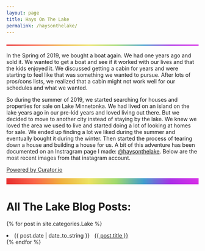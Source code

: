 ```yaml
---
layout: page
title: Hays On The Lake
permalink: /haysonthelake/
---
```

![rainbow](/images/BrightSkinnyRainbow.png)

In the Spring of 2019, we bought a boat again. We had one years ago and sold it. We wanted to get a boat and see if it worked with our lives and that the kids enjoyed it. We discussed getting a cabin for years and were starting to feel like that was something we wanted to pursue. After lots of pros/cons lists, we realized that a cabin might not work well for our schedules and what we wanted.

So during the summer of 2019, we started searching for houses and properties for sale on Lake Minnetonka. We had lived on an island on the lake years ago in our pre-kid years and loved living out there. But we decided to move to another city instead of staying by the lake. We knew we loved the area we used to live and started doing a lot of looking at homes for sale. We ended up finding a lot we liked during the summer and eventually bought it during the winter. Then started the process of tearing down a house and building a house for us. A bit of this adventure has been documented on an Instragram page I made: [@haysonthelake](http://instagram.com/haysonthelake). Below are the most recent images from that instagram account.

<div id="curator-feed-default-feed-layout"><a href="https://curator.io" target="_blank" class="crt-logo crt-tag">Powered by Curator.io</a></div>
<!-- The Javascript can be moved to the end of the html page before the </body> tag -->
<script type="text/javascript">
/* curator-feed-default-feed-layout */
(function(){
var i, e, d = document, s = "script";i = d.createElement("script");i.async = 1;
i.src = "https://cdn.curator.io/published/ff7f9ffe-8529-4573-b750-39bf73843e37.js";
e = d.getElementsByTagName(s)[0];e.parentNode.insertBefore(i, e);
})();
</script>

![header](/images/BrightSkinnyRainbowHeader.png)

# All The Lake Blog Posts:
{% for post in site.categories.Lake %}
 <li><span>{{ post.date | date_to_string }}</span> &nbsp; <a href="{{ post.url }}">{{ post.title }}</a></li>
{% endfor %}